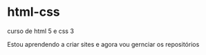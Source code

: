 # html-css
 curso de html 5 e css 3

 Estou aprendendo a criar sites e agora vou gernciar os repositórios
